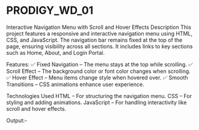 # PRODIGY_WD_01
Interactive Navigation Menu with Scroll and Hover Effects
Description
This project features a responsive and interactive navigation menu using HTML, CSS, and JavaScript. The navigation bar remains fixed at the top of the page, ensuring visibility across all sections. It includes links to key sections such as Home, About, and Login Portal.

Features:
✅ Fixed Navigation – The menu stays at the top while scrolling.
✅ Scroll Effect – The background color or font color changes when scrolling.
✅ Hover Effect – Menu items change style when hovered over.
✅ Smooth Transitions – CSS animations enhance user experience.

Technologies Used
HTML – For structuring the navigation menu.
CSS – For styling and adding animations.
JavaScript – For handling interactivity like scroll and hover effects.

Output:-
    
